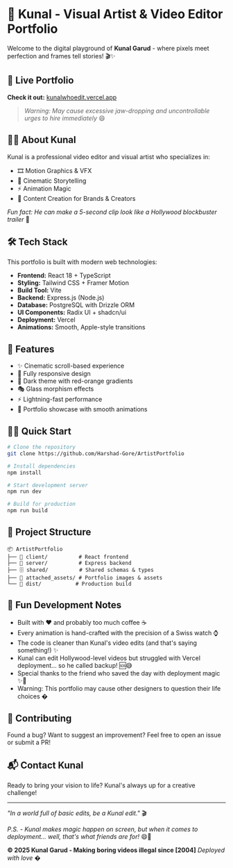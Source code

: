 # 🎨 Kunal - Visual Artist & Video Editor Portfolio

Welcome to the digital playground of **Kunal Garud** - where pixels meet perfection and frames tell stories! 🎬✨

## 🚀 Live Portfolio
**Check it out:** [kunalwhoedit.vercel.app](https://kunalwhoedit.vercel.app/)

> *Warning: May cause excessive jaw-dropping and uncontrollable urges to hire immediately* 😄

## 👨‍🎨 About Kunal
Kunal is a professional video editor and visual artist who specializes in:
- 🎞️ Motion Graphics & VFX
- 🎨 Cinematic Storytelling
- ⚡ Animation Magic
- 📱 Content Creation for Brands & Creators

*Fun fact: He can make a 5-second clip look like a Hollywood blockbuster trailer* 🍿

## 🛠️ Tech Stack
This portfolio is built with modern web technologies:

- **Frontend:** React 18 + TypeScript
- **Styling:** Tailwind CSS + Framer Motion
- **Build Tool:** Vite
- **Backend:** Express.js (Node.js)
- **Database:** PostgreSQL with Drizzle ORM
- **UI Components:** Radix UI + shadcn/ui
- **Deployment:** Vercel
- **Animations:** Smooth, Apple-style transitions

## 🎯 Features
- ✨ Cinematic scroll-based experience
- 📱 Fully responsive design
- 🌙 Dark theme with red-orange gradients
- 🎭 Glass morphism effects
- ⚡ Lightning-fast performance
- 🎨 Portfolio showcase with smooth animations

## 🏃‍♂️ Quick Start

```bash
# Clone the repository
git clone https://github.com/Harshad-Gore/ArtistPortfolio

# Install dependencies
npm install

# Start development server
npm run dev

# Build for production
npm run build
```

## 📁 Project Structure
```
📦 ArtistPortfolio
├── 🎨 client/          # React frontend
├── 🔧 server/          # Express backend
├── 🗄️ shared/          # Shared schemas & types
├── 📸 attached_assets/ # Portfolio images & assets
└── 🚀 dist/           # Production build
```

## 🎪 Fun Development Notes
- Built with ❤️ and probably too much coffee ☕
- Every animation is hand-crafted with the precision of a Swiss watch ⌚
- The code is cleaner than Kunal's video edits (and that's saying something!) ✨
- Kunal can edit Hollywood-level videos but struggled with Vercel deployment... so he called backup! 🆘😅
- Special thanks to the friend who saved the day with deployment magic ✨🚀
- Warning: This portfolio may cause other designers to question their life choices �

## 🤝 Contributing
Found a bug? Want to suggest an improvement? Feel free to open an issue or submit a PR!

## 📬 Contact Kunal
Ready to bring your vision to life? Kunal's always up for a creative challenge!

---

*"In a world full of basic edits, be a Kunal edit."* 🎬

*P.S. - Kunal makes magic happen on screen, but when it comes to deployment... well, that's what friends are for!* 😄🤝

**© 2025 Kunal Garud - Making boring videos illegal since [2004]** 
*Deployed with love* �
